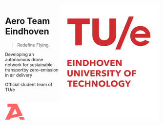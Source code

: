 <img align="right" src="/branding/TUe-logo-descriptor-stack-scarlet-pantone711c.svg" />
<img align="right" src="/branding/aero-logo.svg" />

# Aero Team Eindhoven

> Redefine Flying.

Developing an autonomous drone network for sustainable transportby zero-emission in air delivery

Official student team of TU/e 
